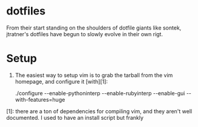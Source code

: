 dotfiles
========

From their start standing on the shoulders of dotfile giants like sontek, jtratner&#39;s dotfiles have begun to slowly evolve in their own rigt.

Setup
=====

1. The easiest way to setup vim is to grab the tarball from the vim homepage, and configure it [with][1]: 
    
    ./configure --enable-pythoninterp --enable-rubyinterp --enable-gui --with-features=huge

[1]: there are a ton of dependencies for compiling vim, and they aren't well documented. I used to have an install script but frankly